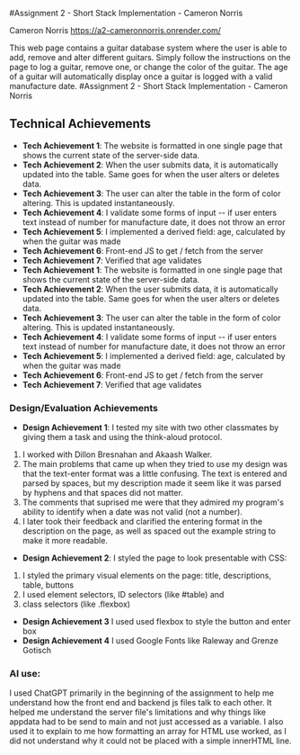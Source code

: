 #Assignment 2 - Short Stack Implementation - Cameron Norris

Cameron Norris
https://a2-cameronnorris.onrender.com/

This web page contains a guitar database system where the user is able to add, remove and alter different guitars.
Simply follow the instructions on the page to log a guitar, remove one, or change the color of the guitar.
The age of a guitar will automatically display once a guitar is logged with a valid manufacture date.
#Assignment 2 - Short Stack Implementation - Cameron Norris

## Technical Achievements
- **Tech Achievement 1**: The website is formatted in one single page that shows the current state of the server-side data.
- **Tech Achievement 2**: When the user submits data, it is automatically updated into the table. Same goes for when the user alters or deletes data.
- **Tech Achievement 3**: The user can alter the table in the form of color altering. This is updated instantaneously.
- **Tech Achievement 4**: I validate some forms of input -- if user enters text instead of number for manufacture date, it does not throw an error
- **Tech Achievement 5**: I implemented a derived field: age, calculated by when the guitar was made
- **Tech Achievement 6**: Front-end JS to get / fetch from the server
- **Tech Achievement 7**: Verified that age validates
- **Tech Achievement 1**: The website is formatted in one single page that shows the current state of the server-side data.
- **Tech Achievement 2**: When the user submits data, it is automatically updated into the table. Same goes for when the user alters or deletes data.
- **Tech Achievement 3**: The user can alter the table in the form of color altering. This is updated instantaneously.
- **Tech Achievement 4**: I validate some forms of input -- if user enters text instead of number for manufacture date, it does not throw an error
- **Tech Achievement 5**: I implemented a derived field: age, calculated by when the guitar was made
- **Tech Achievement 6**: Front-end JS to get / fetch from the server
- **Tech Achievement 7**: Verified that age validates

### Design/Evaluation Achievements
- **Design Achievement 1**: I tested my site with two other classmates by giving them a task and using the think-aloud protocol.
1. I worked with Dillon Bresnahan and Akaash Walker.
2. The main problems that came up when they tried to use my design was that the text-enter format was a little confusing. The text is entered and parsed by spaces, but my description made it seem like it was parsed by hyphens and that spaces did not matter.
3. The comments that suprised me were that they admired my program's ability to identify when a date was not valid (not a number).
4. I later took their feedback and clarified the entering format in the description on the page, as well as spaced out the example string to make it more readable.
- **Design Achievement 2**: I styled the page to look presentable with CSS:
1. I styled the primary visual elements on the page: title, descriptions, table, buttons
2. I used element selectors, ID selectors (like #table) and 
3. class selectors (like .flexbox)
- **Design Achievement 3** I used used flexbox to style the button and enter box
- **Design Achievement 4** I used Google Fonts like Raleway and Grenze Gotisch


### AI use:
I used ChatGPT primarily in the beginning of the assignment to help me understand how the front end and backend js files talk to each other. It helped me understand the server file's limitations and why things like appdata had to be send to main and not just accessed as a variable. 
I also used it to explain to me how formatting an array for HTML use worked, as I did not understand why it could not be placed with a simple innerHTML line.
